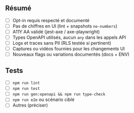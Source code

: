 ## Résumé
- [ ] Opt-in requis respecté et documenté
- [ ] Pas de chiffres en UI (lint + snapshots `no-numbers`)
- [ ] A11Y AA validé (jest-axe / axe-playwright)
- [ ] Types OpenAPI utilisés, aucun `any` dans les appels API
- [ ] Logs et traces sans PII (RLS testée si pertinent)
- [ ] Captures ou vidéos fournies pour les changements UI
- [ ] Nouveaux flags ou variations documentés (docs + ENV)

## Tests
- [ ] `npm run lint`
- [ ] `npm run test`
- [ ] `npm run gen:openapi && npm run type-check`
- [ ] `npm run e2e` ou scénario ciblé
- [ ] Autres (préciser)
